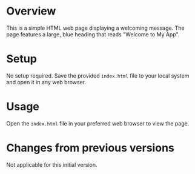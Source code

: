 # Overview
This is a simple HTML web page displaying a welcoming message. The page features a large, blue heading that reads "Welcome to My App".

# Setup
No setup required. Save the provided `index.html` file to your local system and open it in any web browser.

# Usage
Open the `index.html` file in your preferred web browser to view the page.

# Changes from previous versions
Not applicable for this initial version.
